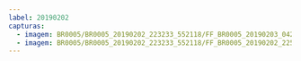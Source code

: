 ```yaml
---
label: 20190202
capturas:
  - imagem: BR0005/BR0005_20190202_223233_552118/FF_BR0005_20190203_042150_701_0516352.fits_maxpixel.jpg
  - imagem: BR0005/BR0005_20190202_223233_552118/FF_BR0005_20190202_225618_231_0033024.fits_maxpixel.jpg
---
```

